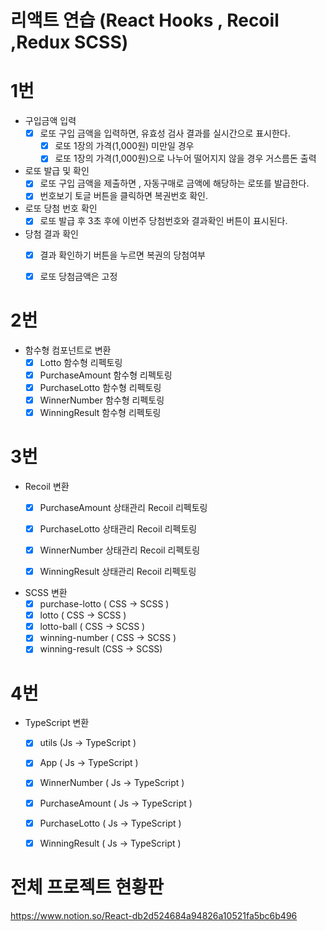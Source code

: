 # 리액트 연습 (React Hooks , Recoil ,Redux SCSS)

# 1번

- 구입금액 입력
    - [x] 로또 구입 금액을 입력하면, 유효성 검사 결과를 실시간으로 표시한다.
        - [x] 로또 1장의 가격(1,000원) 미만일 경우
        - [x] 로또 1장의 가격(1,000원)으로 나누어 떨어지지 않을 경우 거스름돈 출력

- 로또 발급 및 확인
    - [x] 로또 구입 금액을 제출하면 , 자동구매로 금액에 해당하는 로또를 발급한다.
    - [x] 번호보기 토글 버튼을 클릭하면 복권번호 확인.

- 로또 당첨 번호 확인
  - [x] 로또 발급 후 3초 후에 이번주 당첨번호와 결과확인 버튼이 표시된다.

- 당첨 결과 확인 
  - [x] 결과 확인하기 버튼을 누르면 복권의 당첨여부
  - [x] 로또 당첨금액은 고정


# 2번
- 함수형 컴포넌트로 변환 
    - [x] Lotto  함수형 리펙토링
    - [x] PurchaseAmount 함수형 리펙토링
    - [x] PurchaseLotto 함수형 리펙토링
    - [x] WinnerNumber 함수형 리펙토링
    - [x] WinningResult 함수형 리펙토링

# 3번
- Recoil 변환
  - [x] PurchaseAmount 상태관리 Recoil 리펙토링
  - [x] PurchaseLotto 상태관리 Recoil 리펙토링
  - [x] WinnerNumber 상태관리 Recoil 리펙토링
  - [x] WinningResult 상태관리 Recoil 리펙토링
  

- SCSS 변환
  - [x] purchase-lotto  ( CSS -> SCSS )
  - [x] lotto ( CSS -> SCSS )
  - [x] lotto-ball ( CSS -> SCSS )
  - [x] winning-number ( CSS -> SCSS )
  - [x] winning-result (CSS -> SCSS)
 
# 4번
- TypeScript 변환 

  - [x] utils (Js -> TypeScript )
  - [x] App ( Js -> TypeScript )
  - [x] WinnerNumber ( Js -> TypeScript )
  - [x] PurchaseAmount ( Js -> TypeScript )
  - [x] PurchaseLotto ( Js -> TypeScript )
  - [x] WinningResult ( Js -> TypeScript )
  



# 전체 프로젝트 현황판
https://www.notion.so/React-db2d524684a94826a10521fa5bc6b496